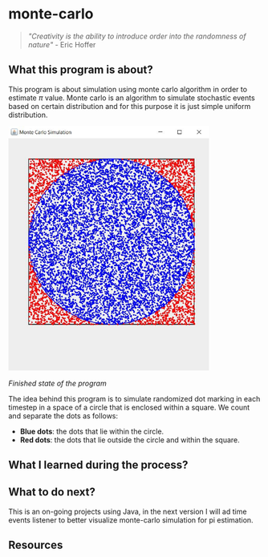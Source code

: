# monte-carlo

> *"Creativity is the ability to introduce order into the randomness of nature"* - Eric Hoffer

## What this program is about?
This program is about simulation using monte carlo algorithm in order to estimate $\pi$ value. Monte carlo is an algorithm to simulate stochastic events based on certain distribution and for this purpose it is just simple uniform distribution. <br>

<img src="img/preview.JPG" alt="monte-carlo-preview" width="400"/>

*Finished state of the program*

The idea behind this program is to simulate randomized dot marking in each timestep in a space of a circle that is enclosed within a square. We count and separate the dots as follows:
- **Blue dots**: the dots that lie within the circle.
- **Red dots**: the dots that lie outside the circle and within the square.




## What I learned during the process?




## What to do next?
This is an on-going projects using Java, in the next version I will ad time events listener to better visualize monte-carlo simulation for pi estimation.


## Resources

